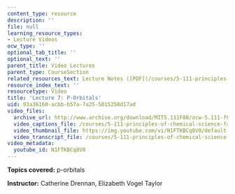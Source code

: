 ```yaml
---
content_type: resource
description: ''
file: null
learning_resource_types:
- Lecture Videos
ocw_type: ''
optional_tab_title: ''
optional_text: ''
parent_title: Video Lectures
parent_type: CourseSection
related_resources_text: Lecture Notes ([PDF](/courses/5-111-principles-of-chemical-science-fall-2008/resources/lecnotes07))
resource_index_text: ''
resourcetype: Video
title: 'Lecture 7: P-Orbitals'
uid: 93a36160-acbb-b57a-7a25-5015250d17ad
video_files:
  archive_url: http://www.archive.org/download/MIT5.111F08/ocw-5.111-f08-lec07_300k.mp4
  video_captions_file: /courses/5-111-principles-of-chemical-science-fall-2008/193e0e6fff055e2a9e3d38b09ad71a55_N1FTKBCq8V0.vtt
  video_thumbnail_file: https://img.youtube.com/vi/N1FTKBCq8V0/default.jpg
  video_transcript_file: /courses/5-111-principles-of-chemical-science-fall-2008/8c7523976f54cdf17d5042002d8900aa_N1FTKBCq8V0.pdf
video_metadata:
  youtube_id: N1FTKBCq8V0
---
```


**Topics covered:** p-orbitals

**Instructor:** Catherine Drennan, Elizabeth Vogel Taylor